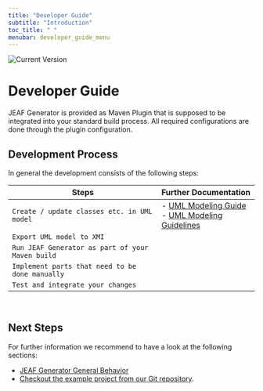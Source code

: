 ```yaml
---
title: "Developer Guide"
subtitle: "Introduction"
toc_title: " "
menubar: developer_guide_menu
---
```


![Current Version](https://maven-badges.herokuapp.com/maven-central/com.anaptecs.jeaf.generator/jeaf-generator/badge.svg)

# Developer Guide

JEAF Generator is provided as Maven Plugin that is supposed to be integrated into your standard build process. All required configurations are done through the plugin configuration.

## Development Process

In general the development consists of the following steps:

| Steps                                            | Further Documentation                                                           |
| ------------------------------------------------ |:------------------------------------------------------------------------------- |
| `Create / update classes etc. in UML model`      | - [UML Modeling Guide](../uml-modeling-guide)<br/>- [UML Modeling Guidelines]() |
| `Export UML model to XMI`                        |                                                                                 |
| `Run JEAF Generator as part of your Maven build` |                                                                                 |
| `Implement parts that need to be done manually`  |                                                                                 |
| `Test and integrate your changes`                |                                                                                 |

<br>

## Next Steps

For further information we recommend to have a look at the following sections:

- [JEAF Generator General Behavior](general-behavior) 
- [Checkout the example project from our Git repository](https://bitbucket.org/anaptecs/jeaf-generator-samples).